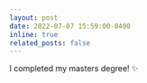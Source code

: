 ```yaml
---
layout: post
date: 2022-07-07 15:59:00-0400
inline: true
related_posts: false
---
```


I completed my masters degree! :sparkles: